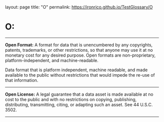 layout: page
title: "O"
permalink: https://ironrico.github.io/TestGlossary/O

# **O:** 
___


**Open Format:** 
A format for data that is unencumbered by any copyrights, patents, trademarks, or other restrictions, 
so that anyone may use it at no monetary cost for any desired purpose. Open formats are non-proprietary, 
platform-independent, and machine-readable.

Data format that is platform independent, machine readable, and made available to the public without 
restrictions that would impede the re-use of that information. 
___


**Open License:** 
A legal guarantee that a data asset is made available at no cost to the public and with no restrictions on 
copying, publishing, distributing, transmitting, citing, or adapting such an asset. See 44 U.S.C. 3502.
___








